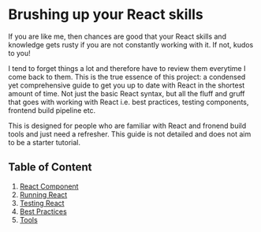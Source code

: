 # Brushing up your React skills

If you are like me, then chances are good that your React skills and knowledge gets rusty if you are not constantly working with it. If not, kudos to you!

I tend to forget things a lot and therefore have to review them everytime I come back to them. This is the true essence of this project: a condensed yet comprehensive guide to get you up to date with React in the shortest amount of time. Not just the basic React syntax, but all the fluff and gruff that goes with working with React i.e. best practices, testing components, frontend build pipeline etc.  

This is designed for people who are familiar with React and fronend build tools and just need a refresher. This guide is not detailed and does not aim to be a starter tutorial.


## Table of Content

1. [React Component](brush_up_react_core.md)
2. [Running React](brush_up_running_react.md)
3. [Testing React](brush_up_testing_react)
4. [Best Practices](brush_up_react_best_practices)
5. [Tools](brush_up_react_tools)

